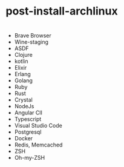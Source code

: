 # post-install-archlinux
#
- Brave Browser
- Wine-staging
- ASDF
- Clojure
- kotlin
- Elixir
- Erlang
- Golang 
- Ruby
- Rust
- Crystal
- NodeJs
- Angular ClI
- Typescript
- Visual Studio Code
- Postgresql
- Docker
- Redis, Memcached
- ZSH
- Oh-my-ZSH
